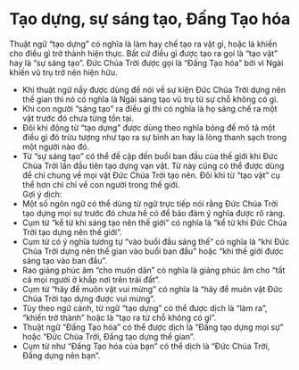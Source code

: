 # Tạo dựng, sự sáng tạo, Đấng Tạo hóa

Thuật ngữ “tạo dựng” có nghĩa là làm hay chế tạo ra vật gì, hoặc là khiến cho điều gì trở thành hiện thực.  Bất cứ điều gì được tạo ra gọi là “tạo vật” hay là “sự sáng tạo”. Đức Chúa Trời được gọi là “Đấng Tạo hóa” bởi vì Ngài khiến vũ trụ trở nên hiện hữu.
- Khi thuật ngữ nầy được dùng để nói về sự kiện Đức Chúa Trời dựng nên thế gian thì nó có nghĩa là Ngài sáng tạo vũ trụ từ sự chỗ không có gì.
- Khi con người “sáng tạo” ra điều gì thì có nghĩa là họ sáng chế ra một vật trước đó chưa từng tồn tại.  
- Đôi khi động từ “tạo dựng” được dùng theo nghĩa bóng để mô tả một điều gì đó trừu tượng như tạo ra sự bình an hay là lòng thanh sạch trong một người nào đó.
- Từ “sự sáng tạo” có thể đề cập đến buổi ban đầu của thế giới khi Đức Chúa Trời lần đầu tiên tạo dựng vạn vật. Từ này cũng có thể được dùng để chỉ chung về mọi vật Đức Chúa Trời tạo nên. Đôi khi từ “tạo vật” cụ thể hơn chỉ chỉ về con người trong thế giới.  
Gợi ý dịch: 
- Một số ngôn ngữ có thể dùng từ ngữ trực tiếp nói rằng Đức Chúa Trời tạo dựng mọi sự trước đó chưa hề có để bảo đảm ý nghĩa được rõ ràng.
- Cụm từ “kể từ khi sáng tạo nên thế giới” có nghĩa là “kể từ khi Đức Chúa Trời tạo dựng nên thế giới”. 
- Cụm từ có ý nghĩa tương tự “vào buổi đầu sáng thế” có nghĩa là “khi Đức Chúa Trời dựng nên thế gian vào buổi ban đầu” hoặc “khi thế giới được sáng tạo vào ban đầu”. 
- Rao giảng phúc âm “cho muôn dân” có nghĩa là giảng phúc âm cho “tất cả mọi người ở khắp nơi trên trái đất”.
- Cụm từ “hãy để muôn vật vui mừng” có nghĩa là “hãy để muôn vật Đức Chúa Trời tạo dựng được vui mừng”.
- Tùy theo ngữ cảnh, từ ngữ “tạo dựng” có thể được dịch là “làm ra”, “khiến trở thành” hoặc là “tạo ra từ chỗ không có gì”.
- Thuật ngữ “Đấng Tạo hóa” có thể được dịch là “Đấng tạo dựng mọi sự” hoặc “Đức Chúa Trời, Đấng tạo dựng thế gian”.
- Cụm từ như “Đấng Tạo hóa của bạn” có thể dịch là “Đức Chúa Trời, Đấng dựng nên bạn”.

